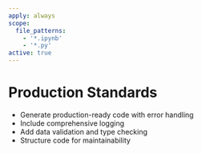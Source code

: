 ```yaml
---
apply: always
scope:
  file_patterns:
    - '*.ipynb'
    - '*.py'
active: true
---
```


# Production Standards

- Generate production-ready code with error handling
- Include comprehensive logging
- Add data validation and type checking
- Structure code for maintainability

